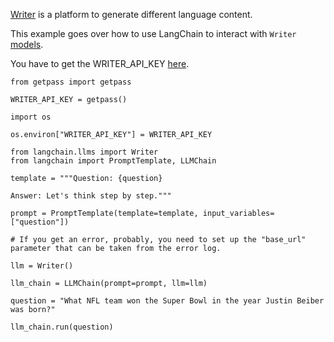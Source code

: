


[Writer](https://writer.com/) is a platform to generate different language content.

This example goes over how to use LangChain to interact with `Writer` [models](https://dev.writer.com/docs/models).

You have to get the WRITER_API_KEY [here](https://dev.writer.com/docs).

```
from getpass import getpass

WRITER_API_KEY = getpass()

```

```
import os

os.environ["WRITER_API_KEY"] = WRITER_API_KEY

```

```
from langchain.llms import Writer
from langchain import PromptTemplate, LLMChain

```

```
template = """Question: {question}

Answer: Let's think step by step."""

prompt = PromptTemplate(template=template, input_variables=["question"])

```

```
# If you get an error, probably, you need to set up the "base_url" parameter that can be taken from the error log.

llm = Writer()

```

```
llm_chain = LLMChain(prompt=prompt, llm=llm)

```

```
question = "What NFL team won the Super Bowl in the year Justin Beiber was born?"

llm_chain.run(question)

```

